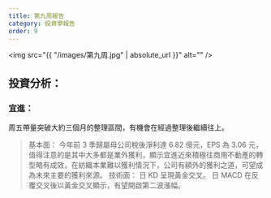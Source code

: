 ```yaml
---
title: 第九周報告
category: 投資學報告
order: 9
---
```


<span class="image fit"><img src="{{ "/images/第九周.jpg" | absolute_url }}" alt="" /></span>


## 投資分析：
### 宜進：
周五帶量突破大約三個月的整理區間，有機會在經過整理後繼續往上。
> 基本面：
    今年前 3 季歸屬母公司稅後淨利達 6.82 億元，EPS 為 3.06 元，值得注意的是其中大多都是業外獲利，顯示宜進近來積極往商用不動產的轉型略有成效，在紡織本業難以獲利情況下，公司有額外的獲利之道，可望成為未來主要的獲利來源。
> 技術面：
    日 KD 呈現黃金交叉。
    日 MACD 在反覆交叉後以黃金交叉顯示，有望開啟第二波漲幅。

